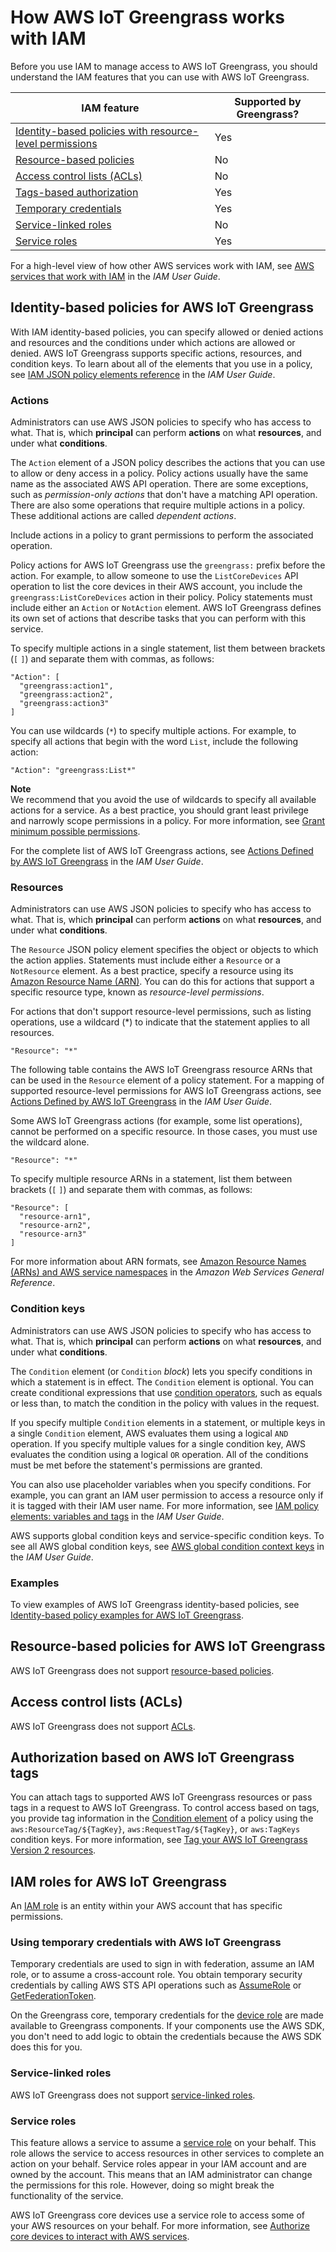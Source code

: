 # How AWS IoT Greengrass works with IAM<a name="security_iam_service-with-iam"></a>

Before you use IAM to manage access to AWS IoT Greengrass, you should understand the IAM features that you can use with AWS IoT Greengrass\.


| IAM feature | Supported by Greengrass? | 
| --- | --- | 
| [Identity\-based policies with resource\-level permissions](#security_iam_service-with-iam-id-based-policies) | Yes | 
| [Resource\-based policies](#security_iam_service-with-iam-resource-based-policies) | No | 
| [Access control lists \(ACLs\)](#security_iam_service-with-iam-acls) | No | 
| [Tags\-based authorization](#security_iam_service-with-iam-tags) | Yes | 
| [Temporary credentials](#security_iam_service-with-iam-roles-tempcreds) | Yes | 
| [Service\-linked roles](#security_iam_service-with-iam-roles-service-linked) | No | 
| [Service roles](#security_iam_service-with-iam-roles-service-linked) | Yes | 

For a high\-level view of how other AWS services work with IAM, see [AWS services that work with IAM](https://docs.aws.amazon.com/IAM/latest/UserGuide/reference_aws-services-that-work-with-iam.html) in the *IAM User Guide*\.

## Identity\-based policies for AWS IoT Greengrass<a name="security_iam_service-with-iam-id-based-policies"></a>

With IAM identity\-based policies, you can specify allowed or denied actions and resources and the conditions under which actions are allowed or denied\. AWS IoT Greengrass supports specific actions, resources, and condition keys\. To learn about all of the elements that you use in a policy, see [IAM JSON policy elements reference](https://docs.aws.amazon.com/IAM/latest/UserGuide/reference_policies_elements.html) in the *IAM User Guide*\.

### Actions<a name="security_iam_service-with-iam-id-based-policies-actions"></a>

Administrators can use AWS JSON policies to specify who has access to what\. That is, which **principal** can perform **actions** on what **resources**, and under what **conditions**\.

The `Action` element of a JSON policy describes the actions that you can use to allow or deny access in a policy\. Policy actions usually have the same name as the associated AWS API operation\. There are some exceptions, such as *permission\-only actions* that don't have a matching API operation\. There are also some operations that require multiple actions in a policy\. These additional actions are called *dependent actions*\.

Include actions in a policy to grant permissions to perform the associated operation\.

Policy actions for AWS IoT Greengrass use the `greengrass:` prefix before the action\. For example, to allow someone to use the `ListCoreDevices` API operation to list the core devices in their AWS account, you include the `greengrass:ListCoreDevices` action in their policy\. Policy statements must include either an `Action` or `NotAction` element\. AWS IoT Greengrass defines its own set of actions that describe tasks that you can perform with this service\.

To specify multiple actions in a single statement, list them between brackets \(`[` `]`\) and separate them with commas, as follows:

```
"Action": [
  "greengrass:action1",
  "greengrass:action2",
  "greengrass:action3"
]
```

You can use wildcards \(`*`\) to specify multiple actions\. For example, to specify all actions that begin with the word `List`, include the following action:

```
"Action": "greengrass:List*"
```

**Note**  
We recommend that you avoid the use of wildcards to specify all available actions for a service\. As a best practice, you should grant least privilege and narrowly scope permissions in a policy\. For more information, see [Grant minimum possible permissions](security-best-practices.md#least-privilege)\.

For the complete list of AWS IoT Greengrass actions, see [Actions Defined by AWS IoT Greengrass](https://docs.aws.amazon.com/IAM/latest/UserGuide/list_awsiotgreengrass.html#awsiotgreengrass-actions-as-permissions) in the *IAM User Guide*\.

### Resources<a name="security_iam_service-with-iam-id-based-policies-resources"></a>

Administrators can use AWS JSON policies to specify who has access to what\. That is, which **principal** can perform **actions** on what **resources**, and under what **conditions**\.

The `Resource` JSON policy element specifies the object or objects to which the action applies\. Statements must include either a `Resource` or a `NotResource` element\. As a best practice, specify a resource using its [Amazon Resource Name \(ARN\)](https://docs.aws.amazon.com/general/latest/gr/aws-arns-and-namespaces.html)\. You can do this for actions that support a specific resource type, known as *resource\-level permissions*\.

For actions that don't support resource\-level permissions, such as listing operations, use a wildcard \(\*\) to indicate that the statement applies to all resources\.

```
"Resource": "*"
```

The following table contains the AWS IoT Greengrass resource ARNs that can be used in the `Resource` element of a policy statement\. For a mapping of supported resource\-level permissions for AWS IoT Greengrass actions, see [Actions Defined by AWS IoT Greengrass](https://docs.aws.amazon.com/IAM/latest/UserGuide/list_awsiotgreengrass.html#awsiotgreengrass-actions-as-permissions) in the *IAM User Guide*\.

Some AWS IoT Greengrass actions \(for example, some list operations\), cannot be performed on a specific resource\. In those cases, you must use the wildcard alone\.

```
"Resource": "*"
```

To specify multiple resource ARNs in a statement, list them between brackets \(`[` `]`\) and separate them with commas, as follows:

```
"Resource": [
  "resource-arn1",
  "resource-arn2",
  "resource-arn3"
]
```

For more information about ARN formats, see [Amazon Resource Names \(ARNs\) and AWS service namespaces](https://docs.aws.amazon.com/general/latest/gr/aws-arns-and-namespaces.html) in the *Amazon Web Services General Reference*\.

### Condition keys<a name="security_iam_service-with-iam-id-based-policies-conditionkeys"></a>

Administrators can use AWS JSON policies to specify who has access to what\. That is, which **principal** can perform **actions** on what **resources**, and under what **conditions**\.

The `Condition` element \(or `Condition` *block*\) lets you specify conditions in which a statement is in effect\. The `Condition` element is optional\. You can create conditional expressions that use [condition operators](https://docs.aws.amazon.com/IAM/latest/UserGuide/reference_policies_elements_condition_operators.html), such as equals or less than, to match the condition in the policy with values in the request\. 

If you specify multiple `Condition` elements in a statement, or multiple keys in a single `Condition` element, AWS evaluates them using a logical `AND` operation\. If you specify multiple values for a single condition key, AWS evaluates the condition using a logical `OR` operation\. All of the conditions must be met before the statement's permissions are granted\.

 You can also use placeholder variables when you specify conditions\. For example, you can grant an IAM user permission to access a resource only if it is tagged with their IAM user name\. For more information, see [IAM policy elements: variables and tags](https://docs.aws.amazon.com/IAM/latest/UserGuide/reference_policies_variables.html) in the *IAM User Guide*\. 

AWS supports global condition keys and service\-specific condition keys\. To see all AWS global condition keys, see [AWS global condition context keys](https://docs.aws.amazon.com/IAM/latest/UserGuide/reference_policies_condition-keys.html) in the *IAM User Guide*\.

### Examples<a name="security_iam_service-with-iam-id-based-policies-examples"></a>



To view examples of AWS IoT Greengrass identity\-based policies, see [Identity\-based policy examples for AWS IoT Greengrass](security_iam_id-based-policy-examples.md)\.

## Resource\-based policies for AWS IoT Greengrass<a name="security_iam_service-with-iam-resource-based-policies"></a>

AWS IoT Greengrass does not support [resource\-based policies](security-iam.md#security_iam_access-manage-resource-based-policies)\.

## Access control lists \(ACLs\)<a name="security_iam_service-with-iam-acls"></a>

AWS IoT Greengrass does not support [ACLs](security-iam.md#security_iam_access-manage-acl)\.

## Authorization based on AWS IoT Greengrass tags<a name="security_iam_service-with-iam-tags"></a>

You can attach tags to supported AWS IoT Greengrass resources or pass tags in a request to AWS IoT Greengrass\. To control access based on tags, you provide tag information in the [Condition element](https://docs.aws.amazon.com/IAM/latest/UserGuide/reference_policies_elements_condition.html) of a policy using the `aws:ResourceTag/${TagKey}`, `aws:RequestTag/${TagKey}`, or `aws:TagKeys` condition keys\. For more information, see [Tag your AWS IoT Greengrass Version 2 resources](tag-resources.md)\.

## IAM roles for AWS IoT Greengrass<a name="security_iam_service-with-iam-roles"></a>

An [IAM role](https://docs.aws.amazon.com/IAM/latest/UserGuide/id_roles.html) is an entity within your AWS account that has specific permissions\.

### Using temporary credentials with AWS IoT Greengrass<a name="security_iam_service-with-iam-roles-tempcreds"></a>

Temporary credentials are used to sign in with federation, assume an IAM role, or to assume a cross\-account role\. You obtain temporary security credentials by calling AWS STS API operations such as [AssumeRole](https://docs.aws.amazon.com/STS/latest/APIReference/API_AssumeRole.html) or [GetFederationToken](https://docs.aws.amazon.com/STS/latest/APIReference/API_GetFederationToken.html)\.

On the Greengrass core, temporary credentials for the [device role](device-service-role.md) are made available to Greengrass components\. If your components use the AWS SDK, you don't need to add logic to obtain the credentials because the AWS SDK does this for you\.

### Service\-linked roles<a name="security_iam_service-with-iam-roles-service-linked"></a>

AWS IoT Greengrass does not support [service\-linked roles](https://docs.aws.amazon.com/IAM/latest/UserGuide/id_roles_terms-and-concepts.html#iam-term-service-linked-role)\.

### Service roles<a name="security_iam_service-with-iam-roles-service"></a>

This feature allows a service to assume a [service role](https://docs.aws.amazon.com/IAM/latest/UserGuide/id_roles_terms-and-concepts.html#iam-term-service-role) on your behalf\. This role allows the service to access resources in other services to complete an action on your behalf\. Service roles appear in your IAM account and are owned by the account\. This means that an IAM administrator can change the permissions for this role\. However, doing so might break the functionality of the service\.

AWS IoT Greengrass core devices use a service role to access some of your AWS resources on your behalf\. For more information, see [Authorize core devices to interact with AWS services](device-service-role.md)\.